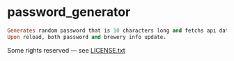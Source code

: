 # password_generator

``` ruby
Generates random password that is 10 characters long and fetchs api data for a random brewery.
Upon reload, both password and brewery info update.
```

Some rights reserved — see [LICENSE.txt](LICENSE.txt)
